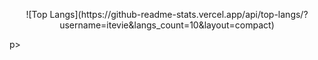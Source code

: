 <p align="center">![Top Langs](https://github-readme-stats.vercel.app/api/top-langs/?username=itevie&langs_count=10&layout=compact)</p>p>
